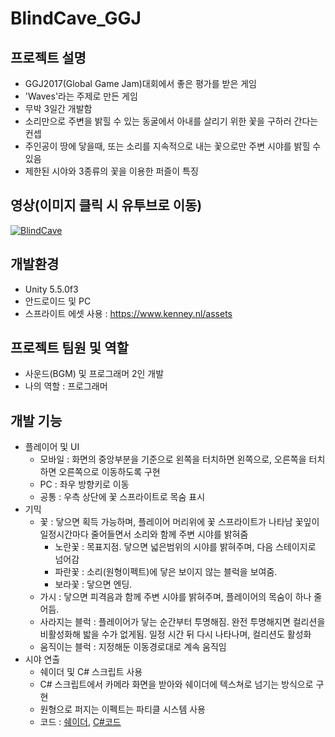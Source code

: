 # BlindCave_GGJ

## 프로젝트 설명
* GGJ2017(Global Game Jam)대회에서 좋은 평가를 받은 게임
* 'Waves'라는 주제로 만든 게임
* 무박 3일간 개발함
* 소리만으로 주변을 밝힐 수 있는 동굴에서 아내를 살리기 위한 꽃을 구하러 간다는 컨셉
* 주인공이 땅에 닿을때, 또는 소리를 지속적으로 내는 꽃으로만 주변 시야를 밝힐 수 있음
* 제한된 시야와 3종류의 꽃을 이용한 퍼즐이 특징

## 영상(이미지 클릭 시 유투브로 이동)
[![BlindCave](https://img.youtube.com/vi/SzVPHOrWsBQ/0.jpg)](https://youtu.be/SzVPHOrWsBQ "BlindCave")

## 개발환경
* Unity 5.5.0f3
* 안드로이드 및 PC
* 스프라이트 에셋 사용 : https://www.kenney.nl/assets

## 프로젝트 팀원 및 역할
* 사운드(BGM) 및 프로그래머 2인 개발
* 나의 역할 : 프로그래머

## 개발 기능
* 플레이어 및 UI
	* 모바일 : 화면의 중앙부분을 기준으로 왼쪽을 터치하면 왼쪽으로,
	오른쪽을 터치하면 오른쪽으로 이동하도록 구현
	* PC : 좌우 방향키로 이동
	* 공통 : 우측 상단에 꽃 스프라이트로 목숨 표시
* 기믹
	* 꽃 : 닿으면 획득 가능하며, 플레이어 머리위에 꽃 스프라이트가 나타남
	꽃잎이 일정시간마다 줄어들면서 소리와 함께 주변 시야를 밝혀줌
		* 노란꽃 : 목표지점. 닿으면 넓은범위의 시야를 밝혀주며, 다음 스테이지로 넘어감
		* 파란꽃 : 소리(원형이펙트)에 닿은 보이지 않는 블럭을 보여줌.
		* 보라꽃 : 닿으면 엔딩.
	* 가시 : 닿으면 피격음과 함께 주변 시야를 밝혀주며, 플레이어의 목숨이 하나 줄어듬.
	* 사라지는 블럭 : 플레이어가 닿는 순간부터 투명해짐. 완전 투명해지면 컬리션을 비활성화해
	밟을 수가 없게됨. 일정 시간 뒤 다시 나타나며, 컬리션도 활성화
	* 움직이는 블럭 : 지정해둔 이동경로대로 계속 움직임
* 시야 연출
	* 쉐이더 및 C# 스크립트 사용
	* C# 스크립트에서 카메라 화면을 받아와 쉐이더에 텍스쳐로 넘기는 방식으로 구현
	* 원형으로 퍼지는 이펙트는 파티클 시스템 사용
	* 코드 : [쉐이더](https://github.com/MiruSona/BlindCave/blob/main/Assets/Script/Shader/DarkShader.shader), [C#코드](https://github.com/MiruSona/BlindCave/blob/main/Assets/Script/Util/DarkShader.cs)